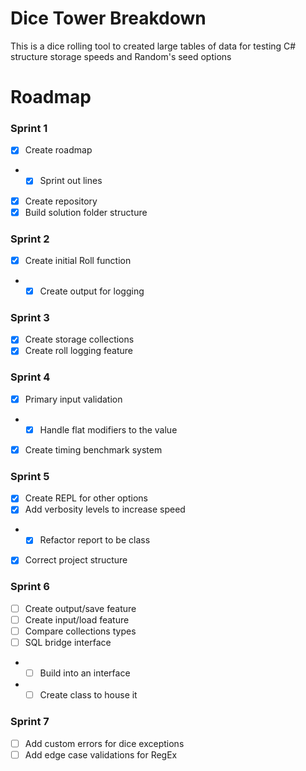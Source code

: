 # Dice Tower Breakdown
This is a dice rolling tool to created large tables of data 
for testing C# structure storage speeds and Random's seed options

# Roadmap 
### Sprint 1
- [x] Create roadmap
- - [X] Sprint out lines
- [x] Create repository 
- [x] Build solution folder structure 

### Sprint 2
- [x] Create initial Roll function
- - [x] Create output for logging

### Sprint 3
- [x] Create storage collections
- [x] Create roll logging feature

### Sprint 4
- [x] Primary input validation
- - [x] Handle flat modifiers to the value
- [x] Create timing benchmark system

### Sprint 5
- [x] Create REPL for other options
- [x] Add verbosity levels to increase speed
- - [x] Refactor report to be class 
- [x] Correct project structure

### Sprint 6
- [ ] Create output/save feature
- [ ] Create input/load feature
- [ ] Compare collections types
- [ ] SQL bridge interface
- - [ ] Build into an interface
- - [ ] Create class to house it

### Sprint 7
- [ ] Add custom errors for dice exceptions
- [ ] Add edge case validations for RegEx